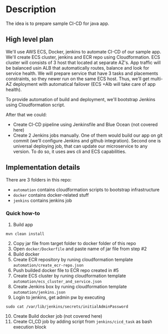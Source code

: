 # Description

The idea is to prepare sample CI-CD for java app. 

## High level plan

We'll use AWS ECS, Docker, jenkins to automate CI-CD of our sample app. We'll create ECS cluster, jenkins and ECR repo using Cloudformation.
ECS cluster will consists of 3 host that located at separate AZ's. App traffic will be balanced usin ALB that automatically routes, balance and look for service health. We will prepare service that have 3 tasks and placements constraints, so they newer run on the same ECS host. Thus, we'll get multi-AZ 
deployment with automatical failover (ECS +Alb will take care of app health).

To provide automation of build and deployment, we'll bootstrap Jenkins using Cloudformation script. 

After that we could:

- Create CI-CD pipeline using Jenkinsfile and Blue Ocean (not covered here)
- Create 2 Jenkins jobs manually. One of them would build our app on git commit (we'll configure Jenkins and github integration). Second one is universal 
deploying job, that can update our microservice to any version. To do so, it uses aws cli and ECS capabilities.

## Implementation details

There are 3 folders in this repo:

- `automation` contains cloudformation scripts to bootstrap infrastructure
- `docker` contains docker-related stuff
- `jenkins` contains jenkins job

### Quick how-to

1) Build app
```
mvn clean install
```

2) Copy jar file from target folder to docker folder of this repo
3) Open `docker/Dockerfile` and paste name of jar file from step #2
4) Build docker 
5) Create ECR repository by runing cloudformation template `automation/create_ecr-repo.json`
6) Push builded docker file to ECR repo created in #5
7) Create ECS cluster by runing cloudformation template `automation/ecs_cluster_and_service.json`
8) Create Jenkins box by runing cloudformation template `automation/jenkins.json`
9) Login to jenkins, get admin pw by executing
```
sudo cat /var/lib/jenkins/secrets/initialAdminPassword
```
10) Create Build docker job (not covered here)
11) Create CI_CD job by adding script from `jenkins/cicd_task` as bash execution block

